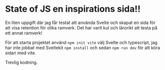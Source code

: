 # State of JS en inspirations sida!!

En liten uppgift där jag får testat att använda Svelte och skapat en sida för att visa retention för olika ramverk. Det har varit kul och lärorikt att testa på ett annat ramverk!

För att starta projektet använd `npm init vite` välj Svelte och typescript, jag har inte jobbat med Sveltekit `npm install` och sedan `npm run dev` för att köra sidan med vite.

Trevlig kodning.
